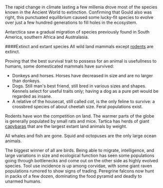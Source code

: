 The rapid change in climate lasting a few millenia drove most of the species known in the Ancient World to extinction. Confirming that Gould also was right, this punctuated equilibrium caused some lucky-fit species to evolve over just a few hundred generations to fill holes in the ecosystem.

Antarctica saw a gradual migration of species previously found in South America, southern Africa and Australasia.

####Extinct and extant species
All wild land mammals except [rodents](https://en.wikipedia.org/wiki/Rodent) are extinct. 

Proving that the best survival trait to possess for an animal is usefullness to humans, some domesticated mammals have survived:
* Donkeys and horses. Horses have decreased in size and are no larger than donkeys.
* Dogs. Still man's best friend, still bred in various sizes and shapes. Kennels select for useful traits only; having a dog as a pure pet would be regarded as insane.
* A relative of the housecat, still called *cat*, is the only feline to survive: a crossbred species of about cheetah size. Feral populations exist.

Rodents have won the competition on land. The warmer parts of the globe is generally populated by small rats and mice. Tartica has herds of giant [capybaras](https://en.wikipedia.org/wiki/Capybara) that are the largest extant land animals by weight.

All whales and fish are gone. Squid and octopuses are the only large ocean animals.

The biggest winner of all are birds. Being able to migrate, intelligence, and large variations in size and ecological function has seen some populations going through bottlenecks and come out on the other side as highly evolved species. Tool use incidence is up among corvidae, with some giant raven populations rumored to show signs of trading. Peregrine falcons now hunt in packs of a few dozen, dominating the food pyramid and deadly to unarmed humans.

